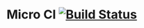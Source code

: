 # Micro CI [![Build Status](https://travis-ci.org/slamdev/micro-ci.svg?branch=master)](https://travis-ci.org/slamdev/micro-ci)
